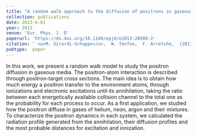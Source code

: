 ```yaml
---
title: "A random walk approach to the diffusion of positrons in gaseous media"
collection: publications
date: 2013-6-01
year: 2013
venue: 'Eur. Phys. J. D'
paperurl: 'https://dx.doi.org/10.1140/epjd/e2013-20508-2'
citation: ' <u>M. Girardi-Schappo</u>,  W. Tenfen,  F. Arretche,  (2013):<i>A random walk approach to the diffusion of positrons in gaseous media.</i> <b>Eur. Phys. J. D 67</b>: 123.'
pubtype:  paper
---
```

In this work, we present a random walk model to study the positron diffusion in gaseous media. The positron-atom interaction is described through positron-target cross sections. The main idea is to obtain how much energy a positron transfer to the environment atoms, through ionizations and electronic excitations until its annihilation, taking the ratio between each energetically available collision channel to the total one as the probability for each process to occur. As a first application, we studied how the positron diffuse in gases of helium, neon, argon and their mixtures. To characterize the positron dynamics in each system, we calculated the radiation profile generated from the annihilation, their diffusion profiles and the most probable distances for excitation and ionization.